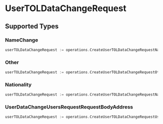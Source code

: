 # UserTOLDataChangeRequest


## Supported Types

### NameChange

```go
userTOLDataChangeRequest := operations.CreateUserTOLDataChangeRequestNameChange(operations.NameChange{/* values here */})
```

### Other

```go
userTOLDataChangeRequest := operations.CreateUserTOLDataChangeRequestOther(operations.Other{/* values here */})
```

### Nationality

```go
userTOLDataChangeRequest := operations.CreateUserTOLDataChangeRequestNationality(operations.Nationality{/* values here */})
```

### UserDataChangeUsersRequestRequestBodyAddress

```go
userTOLDataChangeRequest := operations.CreateUserTOLDataChangeRequestUserDataChangeUsersRequestRequestBodyAddress(operations.UserDataChangeUsersRequestRequestBodyAddress{/* values here */})
```

